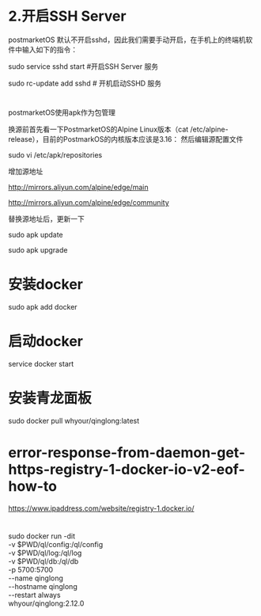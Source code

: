 # 2.开启SSH Server
postmarketOS 默认不开启sshd，因此我们需要手动开启，在手机上的终端机软件中输入如下的指令：

sudo service sshd start #开启SSH Server 服务

sudo rc-update add sshd # 开机启动SSHD 服务     

# 
postmarketOS使用apk作为包管理

换源前首先看一下PostmarketOS的Alpine Linux版本（cat /etc/alpine-release），目前的PostmarkOS的内核版本应该是3.16： 
然后编辑源配置文件

sudo vi /etc/apk/repositories

增加源地址

http://mirrors.aliyun.com/alpine/edge/main

http://mirrors.aliyun.com/alpine/edge/community

替换源地址后，更新一下

sudo apk update

sudo apk upgrade

# 安装docker
sudo apk add docker

# 启动docker
service docker start

# 安装青龙面板
sudo docker pull whyour/qinglong:latest

# error-response-from-daemon-get-https-registry-1-docker-io-v2-eof-how-to
https://www.ipaddress.com/website/registry-1.docker.io/

# 
sudo docker run -dit \
-v $PWD/ql/config:/ql/config \
-v $PWD/ql/log:/ql/log \
-v $PWD/ql/db:/ql/db \
-p 5700:5700 \
--name qinglong \
--hostname qinglong \
--restart always \
whyour/qinglong:2.12.0